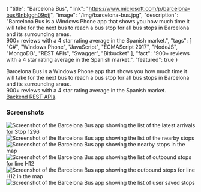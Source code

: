 {
    "title": "Barcelona Bus",
    "link": "https://www.microsoft.com/p/barcelona-bus/9nblggh09ptj",
    "image": "/img/barcelona-bus.jpg",
    "description": "Barcelona Bus is a Windows Phone app that shows you how much time it will take for the next bus to reach a bus stop for all bus stops in Barcelona and its surrounding areas. <br/>900+ reviews with a 4 star rating average in the Spanish market.",
    "tags": [ "C#", "Windows Phone", "JavaScript", "ECMAScript 2017", "NodeJS", "MongoDB", "REST APIs", "Swagger", "Bitbucket" ],
    "fact": "900+ reviews with a 4 star rating average in the Spanish market.",
    "featured": true
}


Barcelona Bus is a Windows Phone app that shows you how much time it will take for the next bus to reach a bus stop for all bus stops in Barcelona and its surrounding areas.
<br/>
900+ reviews with a 4 star rating average in the Spanish market.
<br/>
[Backend REST APIs](https://barcelonabus.azurewebsites.net).

### Screenshots

![Screenshot of the Barcelona Bus app showing the list of the latest arrivals for Stop 1296](/img/barcelona-bus-1.jpg "Latest arrivals")
![Screenshot of the Barcelona Bus app showing the list of the nearby stops](/img/barcelona-bus-2.jpg "Nearby stops")
![Screenshot of the Barcelona Bus app showing the nearby stops in the map](/img/barcelona-bus-3.jpg "Nearby stops in map")
![Screenshot of the Barcelona Bus app showing the list of outbound stops for line H12](/img/barcelona-bus-4.jpg "Outbound stops")
![Screenshot of the Barcelona Bus app showing the outbound stops for line H12 in the map](/img/barcelona-bus-5.jpg "Outbound stops in map")
![Screenshot of the Barcelona Bus app showing the list of user saved stops](/img/barcelona-bus-6.png "Saved stops")
